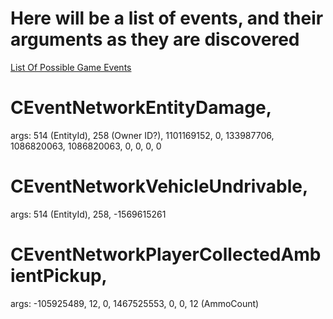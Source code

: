 # Here will be a list of events, and their arguments as they are discovered

[List Of Possible Game Events](https://github.com/citizenfx/fivem/blob/5bad342ab5dcb8d2f5d10b8823913e8c71802619/code/components/gta-core-five/include/gta_vtables.h)


# CEventNetworkEntityDamage,
args: 514 (EntityId), 258 (Owner ID?), 1101169152, 0, 133987706, 1086820063, 1086820063, 0, 0, 0, 0

# CEventNetworkVehicleUndrivable, 
args: 514 (EntityId), 258, -1569615261

# CEventNetworkPlayerCollectedAmbientPickup,
args: -105925489, 12, 0, 1467525553, 0, 0, 12 (AmmoCount)
